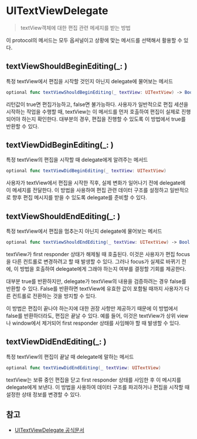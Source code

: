 # UITextViewDelegate
> textView객체에 대한 편집 관련 메세지를 받는 방법

이 protocol의 메서드는 모두 옵셔널이고 상황에 맞는 메서드를 선택해서 활용할 수 있다.

## textViewShouldBeginEditing(_: )
특정 textView에서 편집을 시작할 것인지 아닌지 delegate에 물어보는 메서드

```swift
optional func textViewShouldBeginEditing(_ textView: UITextView) -> Bool
```
리턴값이 true면 편집가능하고, false면 불가능하다.
사용자가 일반적으로 편집 세션을 시작하는 작업을 수행할 때, textView는 이 메서드를 먼저 호출하여 편집이 실제로 진행되어야 하는지 확인한다. 대부분의 경우, 편집을 진행할 수 있도록 이 방법에서 true를 반환할 수 있다.

## textViewDidBeginEditing(_: )
특정 textView의 편집을 시작할 때 delegate에게 알려주는 메서드

```swift
optional func textViewDidBeginEditing(_ textView: UITextView)
```
사용자가 textView에서 편집을 시작한 직후, 실제 변화가 일어나기 전에 delegate에 이 메세지를 전달한다.
이 방법을 사용하여 편집 관련 데이터 구조를 설정하고 일반적으로 향후 편집 메시지를 받을 수 있도록 delegate를 준비할 수 있다.

## textViewShouldEndEditing(_: )
특정 textView에서 편집을 멈추는지 아닌지 delegate에 물어보는 메서드

```swift
optional func textViewShouldEndEditing(_ textView: UITextView) -> Bool
```

textView가 first responder 상태가 해제될 때 호출된다. 이것은 사용자가 편집 focus을 다른 컨트롤로 변경하려고 할 때 발생할 수 있다. 그러나 focus가 실제로 바뀌기 전에, 이 방법을 호출하여 delegate에게 그래야 하는지 여부를 결정할 기회를 제공한다.

대부분 true를 반환하지만, delegate가 textView의 내용을 검증하려는 경우 false를 반환할 수 있다. False를 반환하면 textView에 유효한 값이 포함될 때까지 사용자가 다른 컨트롤로 전환하는 것을 방지할 수 있다.

이 방법은 편집이 끝나야 하는지에 대한 권장 사항만 제공하기 때문에 이 방법에서 false를 반환하더라도, 편집은 끝날 수 있다. 예를 들어, 이것은 textView가 상위 view나 window에서 제거되어 first responder 상태를 사임해야 할 때 발생할 수 있다.

## textViewDidEndEditing(_: )
특정 textView의 편집이 끝날 때 delegate에 말하는 메서드

```swift
optional func textViewDidEndEditing(_ textView: UITextView)
```
textView는 보류 중인 편집을 닫고 first responder 상태를 사임한 후 이 메시지를 delegate에게 보낸다. 이 방법을 사용하여 데이터 구조를 파괴하거나 편집을 시작할 때 설정한 상태 정보를 변경할 수 있다.

## 참고
- [UITextViewDelegate 공식문서](https://developer.apple.com/documentation/uikit/uitextviewdelegate)
